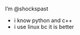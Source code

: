  I’m @shockspast
- i know python and c++
- i use linux bc it is better

<!---
shockspast/shockspast is a ✨ special ✨ repository because its `README.md` (this file) appears on your GitHub profile.
You can click the Preview link to take a look at your changes.
--->
